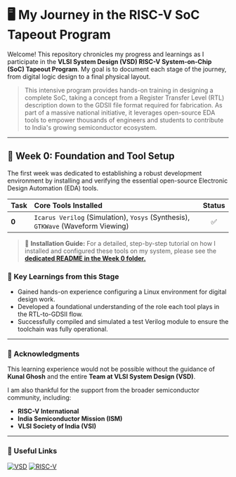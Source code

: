 # 🖥️ My Journey in the RISC-V SoC Tapeout Program

Welcome! This repository chronicles my progress and learnings as I participate in the **VLSI System Design (VSD) RISC-V System-on-Chip (SoC) Tapeout Program**. My goal is to document each stage of the journey, from digital logic design to a final physical layout.

> This intensive program provides hands-on training in designing a complete SoC, taking a concept from a Register Transfer Level (RTL) description down to the GDSII file format required for fabrication. As part of a massive national initiative, it leverages open-source EDA tools to empower thousands of engineers and students to contribute to India's growing semiconductor ecosystem.

---

## 📅 Week 0: Foundation and Tool Setup

The first week was dedicated to establishing a robust development environment by installing and verifying the essential open-source Electronic Design Automation (EDA) tools.

| Task   | Core Tools Installed                               | Status |
| :----- | :------------------------------------------------- | :----: |
| **0** | `Icarus Verilog` (Simulation), `Yosys` (Synthesis), `GTKWave` (Waveform Viewing) |   ✅   |

> 📝 **Installation Guide:** For a detailed, step-by-step tutorial on how I installed and configured these tools on my system, please see the [**dedicated README in the Week 0 folder.**](https://github.com/Purush-5268/Paidipilli_Purushotham_RISC-V-SOC-VSD-Week_0/blob/main/Lab%20Snapshots/README.md)


### 🌟 Key Learnings from this Stage
- Gained hands-on experience configuring a Linux environment for digital design work.
- Developed a foundational understanding of the role each tool plays in the RTL-to-GDSII flow.
- Successfully compiled and simulated a test Verilog module to ensure the toolchain was fully operational.

---

### 🙏 Acknowledgments

This learning experience would not be possible without the guidance of **Kunal Ghosh** and the entire **Team at VLSI System Design (VSD)**.

I am also thankful for the support from the broader semiconductor community, including:
- **RISC-V International**
- **India Semiconductor Mission (ISM)**
- **VLSI Society of India (VSI)**

---

### 🔗 Useful Links

[![VSD](https://img.shields.io/badge/VSD-Official_Website-blue?style=for-the-badge&logo=world&logoColor=white)](https://www.vlsisystemdesign.com/)
[![RISC-V](https://img.shields.io/badge/RISC--V-International-orange?style=for-the-badge&logo=riscv&logoColor=white)](https://riscv.org/)
